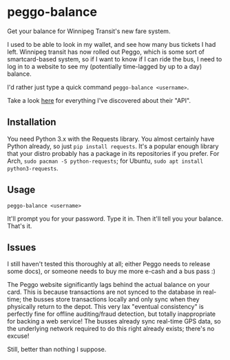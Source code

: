 # peggo-balance

Get your balance for Winnipeg Transit's new fare system.

I used to be able to look in my wallet, and see how many bus tickets I had
left. Winnipeg transit has now rolled out Peggo, which is some sort of
smartcard-based system, so if I want to know if I can ride the bus, I need to
log in to a website to see my (potentially time-lagged by up to a day) balance.

I'd rather just type a quick command `peggo-balance <username>`.

Take a look [here](api.md) for everything I've discovered about their "API".

## Installation

You need Python 3.x with the Requests library. You almost certainly have Python
already, so just `pip install requests`. It's a popular enough library that
your distro probably has a package in its repositories if you prefer. For
Arch, `sudo pacman -S python-requests`; for Ubuntu, `sudo apt install
python3-requests`.

## Usage

```
peggo-balance <username>
```

It'll prompt you for your password. Type it in. Then it'll tell you your
balance. That's it.

## Issues

I still haven't tested this thoroughly at all; either Peggo needs to release
some docs), or someone needs to buy me more e-cash and a bus pass :)

The Peggo website significantly lags behind the actual balance on your card.
This is because transactions are not synced to the database in real-time; the
busses store transactions locally and only sync when they physically return to
the depot. This very lax "eventual consistency" is perfectly fine for offline
auditing/fraud detection, but totally inappropriate for backing a web service!
The busses already sync real-time GPS data, so the underlying network required
to do this right already exists; there's no excuse!

Still, better than nothing I suppose.
